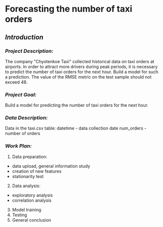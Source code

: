 # Forecasting the number of taxi orders

## ***Introduction***

### *Project Description:*
The company "Chyotenkoe Taxi" collected historical data on taxi orders at airports. In order to attract more drivers during peak periods, it is necessary to predict the number of taxi orders for the next hour. Build a model for such a prediction.
The value of the RMSE metric on the test sample should not exceed 48.
### *Project Goal:*
Build a model for predicting the number of taxi orders for the next hour.
### *Data Description:*
Data in the taxi.csv table:
datetime - data collection date
num_orders - number of orders
### *Work Plan:*
1. Data preparation:
- data upload, general information study
- creation of new features
- stationarity test
2. Data analysis:
- exploratory analysis
- correlation analysis
3. Model training
4. Testing
5. General conclusion

